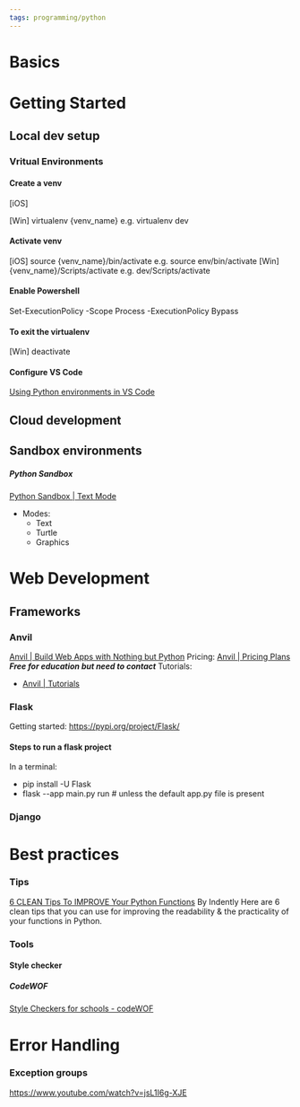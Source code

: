 ```yaml
---
tags: programming/python
---
```


# Basics

# Getting Started

## Local dev setup
### Vritual Environments

#### Create a venv

[iOS]

[Win] virtualenv {venv_name}
e.g. virtualenv dev


#### Activate venv

[iOS] source {venv_name}/bin/activate 
e.g. source env/bin/activate
[Win] {venv_name}/Scripts/activate
e.g. dev/Scripts/activate

#### Enable Powershell
Set-ExecutionPolicy -Scope Process -ExecutionPolicy Bypass

#### To exit the virtualenv
[Win] deactivate

#### Configure VS Code

[Using Python environments in VS Code](https://code.visualstudio.com/docs/python/environments)

## Cloud development

## Sandbox environments

##### Python Sandbox
[Python Sandbox | Text Mode](https://www.pythonsandbox.com/)
- Modes:
	- Text
	- Turtle
	- Graphics



# Web Development

## Frameworks

### Anvil
[Anvil | Build Web Apps with Nothing but Python](https://anvil.works/)
Pricing: [Anvil | Pricing Plans](https://anvil.works/pricing) ***Free for education but need to contact***
Tutorials:
- [Anvil | Tutorials](https://anvil.works/learn/tutorials)


### Flask

Getting started: https://pypi.org/project/Flask/

#### Steps to run a flask project

In a terminal:
- pip install -U Flask
- flask --app main.py run # unless the default app.py file is present

### Django


# Best practices

### Tips

[6 CLEAN Tips To IMPROVE Your Python Functions](https://www.youtube.com/watch?v=qvSjZ6AKfXQ)
By Indently
Here are 6 clean tips that you can use for improving the readability & the practicality of your functions in Python.


### Tools

#### Style checker

##### CodeWOF

[Style Checkers for schools - codeWOF](https://www.codewof.co.nz/style/)






# Error Handling

### Exception groups

https://www.youtube.com/watch?v=jsL1I6g-XJE


